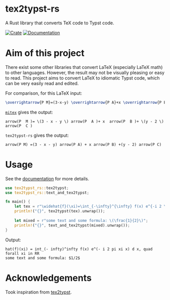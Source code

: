 # tex2typst-rs
A Rust library that converts TeX code to Typst code.

<a href="https://crates.io/crates/tex2typst-rs">
    <img alt="Crate" src="https://img.shields.io/crates/v/tex2typst-rs"
  ></a>
<a href="https://docs.rs/tex2typst-rs">
    <img alt="Documentation" src="https://docs.rs/tex2typst-rs/badge.svg"
  ></a>

# Aim of this project

There exist some other libraries that convert LaTeX (especially LaTeX math) to other languages. 
However, the result may not be visually pleasing or easy to read. 
This project aims to convert LaTeX to idiomatic Typst code, which can be very easily read and edited. 

For comparison, for this LaTeX input:

```latex
\overrightarrow{P M}=(3-x-y) \overrightarrow{P A}+x \overrightarrow{P B}+(y-2) \overrightarrow{P C}
```

[`mitex`](https://crates.io/crates/mitex) gives the output:

```typst
arrow(P  M )= \(3 - x - y \) arrow(P  A )+ x  arrow(P  B )+ \(y - 2 \) arrow(P  C )
```

`tex2typst-rs` gives the output:

```typst
arrow(P M) =(3 - x - y) arrow(P A) + x arrow(P B) +(y - 2) arrow(P C)
```

# Usage

See the [documentation](https://docs.rs/tex2typst-rs) for more details.

```Rust
use tex2typst_rs::tex2typst;
use tex2typst_rs::text_and_tex2typst;

fn main() {
    let tex = r"\widehat{f}(\xi)=\int_{-\infty}^{\infty} f(x) e^{-i 2 \pi \xi x} d x, \quad \forall \xi \in \mathbb{R}";
    println!("{}", tex2typst(tex).unwrap());
    
    let mixed = r"some text and some formula: \(\frac{1}{2}\)";
    println!("{}", text_and_tex2typst(mixed).unwrap());
}
```

Output:

```typst
hat(f)(xi) = int_(- infty)^infty f(x) e^(- i 2 pi xi x) d x, quad forall xi in RR
some text and some formula: $1/2$
```

# Acknowledgements

Took inspiration from [tex2typst](https://github.com/qwinsi/tex2typst).
